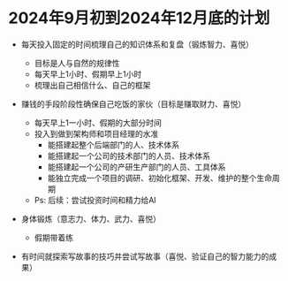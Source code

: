 # 2024年9月初到2024年12月底的计划

- 每天投入固定的时间梳理自己的知识体系和复盘（锻炼智力、喜悦）
  - 目标是人与自然的规律性
  - 每天早上1小时、假期早上1小时
  - 梳理出自己相信什么、自己的框架
- 赚钱的手段阶段性确保自己吃饭的家伙（目标是赚取财力、喜悦）
  - 每天早上1一小时、假期的大部分时间
  - 投入到做到架构师和项目经理的水准
    - 能搭建起整个后端部门的人、技术体系
    - 能搭建起一个公司的技术部门的人员、技术体系
    - 能搭建起一个公司的产研生产部门的人员、工具体系
    - 能独立完成一个项目的调研、初始化框架、开发、维护的整个生命周期
  - Ps: 后续：尝试投资时间和精力给AI
- 身体锻炼（意志力、体力、武力、喜悦）
  - 假期带着练
  
- 有时间就探索写故事的技巧并尝试写故事（喜悦、验证自己的智力能力的成果）

